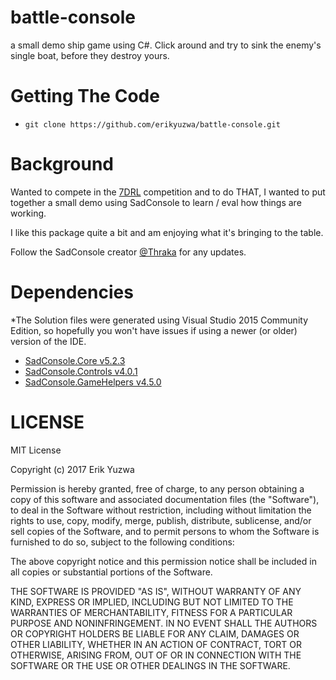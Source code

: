 # battle-console
a small demo ship game using C#. Click around and try to sink the enemy's single boat, before they destroy yours.

# Getting The Code

* `git clone https://github.com/erikyuzwa/battle-console.git`

# Background

Wanted to compete in the [7DRL](http://7drl.roguetemple.com/) competition and to do THAT, I wanted to
put together a small demo using SadConsole to learn / eval how things
are working. 

I like this package quite a bit and am enjoying what it's bringing to
the table. 

Follow the SadConsole creator [@Thraka](https://twitter.com/thraka)
for any updates.

# Dependencies

*The Solution files were generated using Visual Studio 2015 Community Edition, so hopefully you won't have issues if using a newer (or older) version of the IDE.
* [SadConsole.Core v5.2.3](https://www.nuget.org/packages/SadConsole.Core/)
* [SadConsole.Controls v4.0.1](https://www.nuget.org/packages/SadConsole.Controls/)
* [SadConsole.GameHelpers v4.5.0](https://www.nuget.org/packages/SadConsole.GameHelpers/)

# LICENSE 

MIT License

Copyright (c) 2017 Erik Yuzwa

Permission is hereby granted, free of charge, to any person obtaining a copy
of this software and associated documentation files (the "Software"), to deal
in the Software without restriction, including without limitation the rights
to use, copy, modify, merge, publish, distribute, sublicense, and/or sell
copies of the Software, and to permit persons to whom the Software is
furnished to do so, subject to the following conditions:

The above copyright notice and this permission notice shall be included in all
copies or substantial portions of the Software.

THE SOFTWARE IS PROVIDED "AS IS", WITHOUT WARRANTY OF ANY KIND, EXPRESS OR
IMPLIED, INCLUDING BUT NOT LIMITED TO THE WARRANTIES OF MERCHANTABILITY,
FITNESS FOR A PARTICULAR PURPOSE AND NONINFRINGEMENT. IN NO EVENT SHALL THE
AUTHORS OR COPYRIGHT HOLDERS BE LIABLE FOR ANY CLAIM, DAMAGES OR OTHER
LIABILITY, WHETHER IN AN ACTION OF CONTRACT, TORT OR OTHERWISE, ARISING FROM,
OUT OF OR IN CONNECTION WITH THE SOFTWARE OR THE USE OR OTHER DEALINGS IN THE
SOFTWARE.
